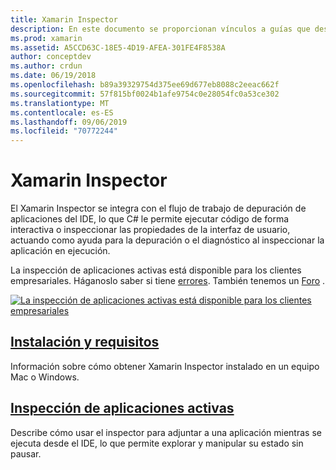 ```yaml
---
title: Xamarin Inspector
description: En este documento se proporcionan vínculos a guías que describen cómo instalar y usar el Xamarin Inspector para explorar y depurar aplicaciones.
ms.prod: xamarin
ms.assetid: A5CCD63C-18E5-4D19-AFEA-301FE4F8538A
author: conceptdev
ms.author: crdun
ms.date: 06/19/2018
ms.openlocfilehash: b89a39329754d375ee69d677eb8088c2eeac662f
ms.sourcegitcommit: 57f815bf0024b1afe9754c0e28054fc0a53ce302
ms.translationtype: MT
ms.contentlocale: es-ES
ms.lasthandoff: 09/06/2019
ms.locfileid: "70772244"
---
```

# <a name="xamarin-inspector"></a>Xamarin Inspector

El Xamarin Inspector se integra con el flujo de trabajo de depuración de aplicaciones del IDE, lo que C# le permite ejecutar código de forma interactiva o inspeccionar las propiedades de la interfaz de usuario, actuando como ayuda para la depuración o el diagnóstico al inspeccionar la aplicación en ejecución.

La inspección de aplicaciones activas está disponible para los clientes empresariales. Háganoslo saber si tiene [errores](~/tools/inspector/install.md#reporting-bugs). También tenemos un [Foro](https://forums.xamarin.com/categories/inspector) .

[![](images/interactive-1.0.0-bike-inspect-3d-small.png "La inspección de aplicaciones activas está disponible para los clientes empresariales")](images/interactive-1.0.0-bike-inspect-3d.png#lightbox)

## <a name="installation-and-requirementstoolsinspectorinstallmd"></a>[Instalación y requisitos](~/tools/inspector/install.md)

Información sobre cómo obtener Xamarin Inspector instalado en un equipo Mac o Windows.

## <a name="inspecting-live-applicationstoolsinspectorinspectmd"></a>[Inspección de aplicaciones activas](~/tools/inspector/inspect.md)

Describe cómo usar el inspector para adjuntar a una aplicación mientras se ejecuta desde el IDE, lo que permite explorar y manipular su estado sin pausar.

